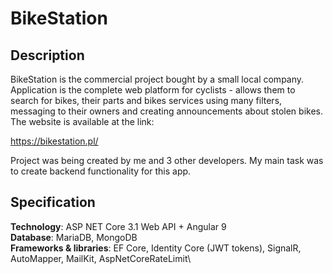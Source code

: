 # BikeStation

## Description

BikeStation is the commercial project bought by a small local company. Application is the complete web platform for cyclists - allows them to search for bikes, their parts and bikes services using many filters, messaging to their owners and creating announcements about stolen bikes. The website is available at the link:

https://bikestation.pl/

Project was being created by me and 3 other developers. My main task was to create backend functionality for this app.


## Specification

**Technology**: ASP NET Core 3.1 Web API + Angular 9\
**Database**: MariaDB, MongoDB\
**Frameworks & libraries**: EF Core, Identity Core (JWT tokens), SignalR, AutoMapper, MailKit, AspNetCoreRateLimit\
